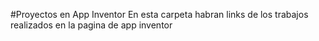 #Proyectos en App Inventor
En esta carpeta habran links de los trabajos realizados en la pagina de app inventor 